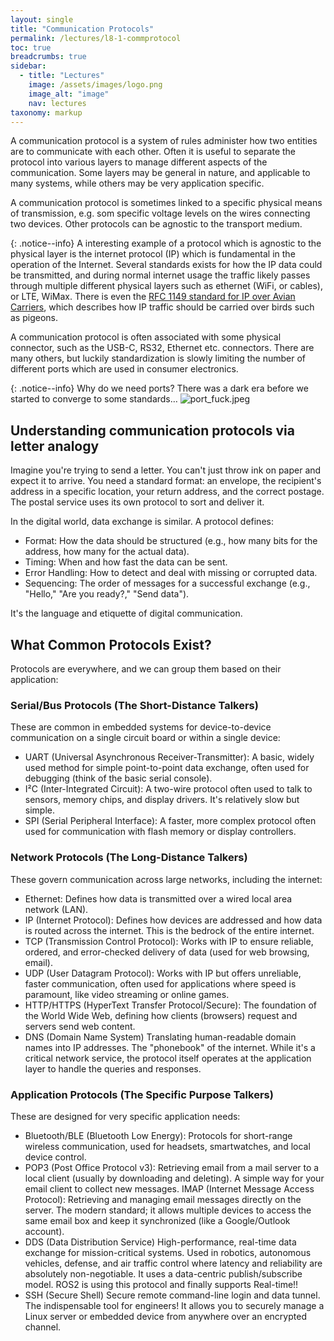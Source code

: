 ```yaml
---
layout: single
title: "Communication Protocols"
permalink: /lectures/l8-1-commprotocol
toc: true
breadcrumbs: true
sidebar:
  - title: "Lectures"
    image: /assets/images/logo.png
    image_alt: "image"
    nav: lectures
taxonomy: markup
---
```

A communication protocol is a system of rules administer how two entities are to communicate with each other. Often it is useful to separate the protocol into various layers to manage different aspects of the communication. Some layers may be general in nature, and applicable to many systems, while others may be very application specific.

A communication protocol is sometimes linked to a specific physical means of transmission, e.g. som specific voltage levels on the wires connecting two devices. Other protocols can be agnostic to the transport medium.

{: .notice--info}
A interesting example of a protocol which is agnostic to the physical layer is the internet protocol (IP) which is fundamental in the operation of the Internet. Several standards exists for how the IP data could be transmitted, and during normal internet usage the traffic likely passes through multiple different physical layers such as ethernet (WiFi, or cables), or LTE, WiMax. There is even the [RFC 1149 standard for IP over Avian Carriers](https://www.wikiwand.com/en/articles/IP_over_Avian_Carriers), which describes how IP traffic should be carried over birds such as pigeons.

A communication protocol is often associated with some physical connector, such as the USB-C, RS32, Ethernet etc. connectors. There are many others, but luckily standardization is slowly limiting the number of different ports which are used in consumer electronics.

{: .notice--info}
Why do we need ports? There was a dark era before we started to converge to some standards…
![port_fuck.jpeg]({{site.baseurl}}/assets/images/port_fuck.jpeg)

## Understanding communication protocols via letter analogy
Imagine you're trying to send a letter. You can't just throw ink on paper and expect it to arrive. You need a standard format: an envelope, the recipient's address in a specific location, your return address, and the correct postage. The postal service uses its own protocol to sort and deliver it.

In the digital world, data exchange is similar. A protocol defines:
- Format: How the data should be structured (e.g., how many bits for the address, how many for the actual data).
- Timing: When and how fast the data can be sent.
- Error Handling: How to detect and deal with missing or corrupted data.
- Sequencing: The order of messages for a successful exchange (e.g., "Hello," "Are you ready?," "Send data").

It's the language and etiquette of digital communication.

## What Common Protocols Exist?
Protocols are everywhere, and we can group them based on their application:

### Serial/Bus Protocols (The Short-Distance Talkers) 
These are common in embedded systems for device-to-device communication on a single circuit board or within a single device:

- UART (Universal Asynchronous Receiver-Transmitter): A basic, widely used method for simple point-to-point data exchange, often used for debugging (think of the basic serial console).
- I²C (Inter-Integrated Circuit): A two-wire protocol often used to talk to sensors, memory chips, and display drivers. It's relatively slow but simple.
- SPI (Serial Peripheral Interface): A faster, more complex protocol often used for communication with flash memory or display controllers.


### Network Protocols (The Long-Distance Talkers) 
These govern communication across large networks, including the internet:

- Ethernet: Defines how data is transmitted over a wired local area network (LAN).
- IP (Internet Protocol): Defines how devices are addressed and how data is routed across the internet. This is the bedrock of the entire internet.
- TCP (Transmission Control Protocol): Works with IP to ensure reliable, ordered, and error-checked delivery of data (used for web browsing, email).
- UDP (User Datagram Protocol): Works with IP but offers unreliable, faster communication, often used for applications where speed is paramount, like video streaming or online games.
- HTTP/HTTPS (HyperText Transfer Protocol/Secure): The foundation of the World Wide Web, defining how clients (browsers) request and servers send web content.
- DNS	(Domain Name System)	Translating human-readable domain names into IP addresses.	The "phonebook" of the internet. While it's a critical network service, the protocol itself operates at the application layer to handle the queries and responses.

### Application Protocols (The Specific Purpose Talkers) 
These are designed for very specific application needs:

- Bluetooth/BLE (Bluetooth Low Energy): Protocols for short-range wireless communication, used for headsets, smartwatches, and local device control.
- POP3	(Post Office Protocol v3):	Retrieving email from a mail server to a local client (usually by downloading and deleting).	A simple way for your email client to collect new messages.
IMAP	(Internet Message Access Protocol):	Retrieving and managing email messages directly on the server.	The modern standard; it allows multiple devices to access the same email box and keep it synchronized (like a Google/Outlook account).
- DDS	(Data Distribution Service)	High-performance, real-time data exchange for mission-critical systems.	Used in robotics, autonomous vehicles, defense, and air traffic control where latency and reliability are absolutely non-negotiable. It uses a data-centric publish/subscribe model. ROS2 is using this protocol and finally supports Real-time!!
- SSH	(Secure Shell)	Secure remote command-line login and data tunnel.	The indispensable tool for engineers! It allows you to securely manage a Linux server or embedded device from anywhere over an encrypted channel.






